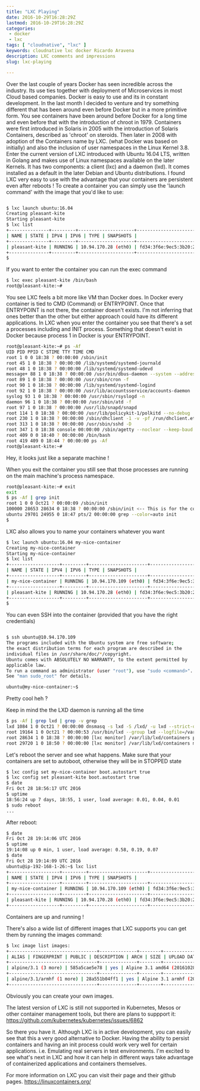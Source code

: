 ```yaml
---
title: "LXC Playing"
date: 2016-10-29T16:28:29Z
lastmod: 2016-10-29T16:28:29Z
categories: 
 - docker
 - lxc
tags: [ "cloudnative", "lxc" ]
keywords: cloudnative lxc docker Ricardo Aravena
description: LXC comments and impressions
slug: lxc-playing

---
```


Over the last couple of years Docker has seen incredible across the industry. Its use ties together with deployment of Microservices in most Cloud based companies. Docker is easy to use and its in constant development.
In the last month I decided to venture and try something different that has been around even before Docker but in a more primitive form. You see containers have been around before Docker for a long time and even before that with the introduction of chroot in 1979. Containers were first introduced in Solaris in 2005 with the introduction of Solaris Containers, described as 'chroot' on steroids. Then later in 2008 with adoption of the Containers name by LXC. (what Docker was based on initially) and also the inclusion of user namespaces in the Linux Kernel 3.8.
Enter the current version of LXC introduced with Ubuntu 16.04 LTS, written in Golang and makes use of Linux namespaces available on the later Kernels. It has two components: a client (lxc) and a daemon (lxd). It comes installed as a default in the later Debian and Ubuntu distributions.
I found LXC very easy to use with the advantage that your containers are persistent even after reboots !
To create a container you can simply use the 'launch command' with the image that you'd like to use:

```bash

$ lxc launch ubuntu:16.04
Creating pleasant-kite
Starting pleasant-kite
$ lxc list
+---------------+---------+---------------------+-----------------------------------------------+------------+-----------+
| NAME | STATE | IPV4 | IPV6 | TYPE | SNAPSHOTS |
+---------------+---------+---------------------+-----------------------------------------------+------------+-----------+
| pleasant-kite | RUNNING | 10.94.170.28 (eth0) | fd34:3f6e:9ec5:3b20:216:3eff:fe0f:9bfa (eth0) | PERSISTENT | 0 |
+---------------+---------+---------------------+-----------------------------------------------+------------+-----------+
$
```

If you want to enter the container you can run the exec command

```bash
$ lxc exec pleasant-kite /bin/bash
root@pleasant-kite:~#
```

You see LXC feels a bit more like VM than Docker does. In Docker every container is tied to CMD (Command) or ENTRYPOINT. Once that ENTRYPOINT is not there, the container doesn't exists. I'm not inferring that ones better than the other but either approach could have its different applications.
In LXC when you enter the container you see that there's a set a processes including and INIT process. Something that doesn't exist in Docker because process 1 in Docker is your ENTRYPOINT.

```bash
root@pleasant-kite:~# ps -Af
UID PID PPID C STIME TTY TIME CMD
root 1 0 0 18:38 ? 00:00:00 /sbin/init
root 45 1 0 18:38 ? 00:00:00 /lib/systemd/systemd-journald
root 48 1 0 18:38 ? 00:00:00 /lib/systemd/systemd-udevd
message+ 88 1 0 18:38 ? 00:00:00 /usr/bin/dbus-daemon --system --address=systemd: --nofork --nopidfile --systemd-activation
root 89 1 0 18:38 ? 00:00:00 /usr/sbin/cron -f
root 90 1 0 18:38 ? 00:00:00 /lib/systemd/systemd-logind
root 92 1 0 18:38 ? 00:00:00 /usr/lib/accountsservice/accounts-daemon
syslog 93 1 0 18:38 ? 00:00:00 /usr/sbin/rsyslogd -n
daemon 96 1 0 18:38 ? 00:00:00 /usr/sbin/atd -f
root 97 1 0 18:38 ? 00:00:00 /usr/lib/snapd/snapd
root 114 1 0 18:38 ? 00:00:00 /usr/lib/policykit-1/polkitd --no-debug
root 230 1 0 18:38 ? 00:00:00 /sbin/dhclient -1 -v -pf /run/dhclient.eth0.pid -lf /var/lib/dhcp/dhclient.eth0.leases -I -
root 313 1 0 18:38 ? 00:00:00 /usr/sbin/sshd -D
root 347 1 0 18:38 console 00:00:00 /sbin/agetty --noclear --keep-baud console 115200 38400 9600 vt220
root 409 0 0 18:40 ? 00:00:00 /bin/bash
root 419 409 0 18:44 ? 00:00:00 ps -Af
root@pleasant-kite:~#
```

Hey, it looks just like a separate machine !

When you exit the container you still see that those processes are running on the main machine's process namespace.


```bash
root@pleasant-kite:~# exit
exit
$ ps -Af | grep init
root 1 0 0 Oct21 ? 00:00:09 /sbin/init
100000 28653 28634 0 18:38 ? 00:00:00 /sbin/init <-- This is for the container
ubuntu 29701 24955 0 18:47 pts/2 00:00:00 grep --color=auto init
$
```

LXC also allows you to name your containers whatever you want

```bash
$ lxc launch ubuntu:16.04 my-nice-container
Creating my-nice-container
Starting my-nice-container
$ lxc list
+-------------------+---------+----------------------+-----------------------------------------------+------------+-----------+
| NAME | STATE | IPV4 | IPV6 | TYPE | SNAPSHOTS |
+-------------------+---------+----------------------+-----------------------------------------------+------------+-----------+
| my-nice-container | RUNNING | 10.94.170.109 (eth0) | fd34:3f6e:9ec5:3b20:216:3eff:fe3f:f1d1 (eth0) | PERSISTENT | 0 |
+-------------------+---------+----------------------+-----------------------------------------------+------------+-----------+
| pleasant-kite | RUNNING | 10.94.170.28 (eth0) | fd34:3f6e:9ec5:3b20:216:3eff:fe0f:9bfa (eth0) | PERSISTENT | 0 |
+-------------------+---------+----------------------+-----------------------------------------------+------------+-----------+
$
```

You can even SSH into the container (provided that you have the right credentials)

```bash

$ ssh ubuntu@10.94.170.109
The programs included with the Ubuntu system are free software;
the exact distribution terms for each program are described in the
individual files in /usr/share/doc/*/copyright.
Ubuntu comes with ABSOLUTELY NO WARRANTY, to the extent permitted by
applicable law.
To run a command as administrator (user "root"), use "sudo <command>".
See "man sudo_root" for details.

ubuntu@my-nice-container:~$
```

Pretty cool heh ?

Keep in mind the the LXD daemon is running all the time

```bash
$ ps -Af | grep lxd | grep -v grep
lxd 1084 1 0 Oct21 ? 00:00:00 dnsmasq -s lxd -S /lxd/ -u lxd --strict-order --bind-interfaces --pid-file=/run/lxd-bridge//dnsmasq.pid --dhcp-no-override --except-interface=lo --interface=lxdbr0 --dhcp-leasefile=/var/lib/lxd-bridge//dnsmasq.lxdbr0.leases --dhcp-authoritative --listen-address 10.94.170.1 --dhcp-range 10.94.170.2,10.94.170.254 --dhcp-lease-max=252 --dhcp-range=fd34:3f6e:9ec5:3b20::1,ra-stateless,ra-names --listen-address fd34:3f6e:9ec5:3b20::1
root 19164 1 0 Oct21 ? 00:00:53 /usr/bin/lxd --group lxd --logfile=/var/log/lxd/lxd.log
root 28634 1 0 18:38 ? 00:00:00 [lxc monitor] /var/lib/lxd/containers pleasant-kite
root 29720 1 0 18:50 ? 00:00:00 [lxc monitor] /var/lib/lxd/containers my-nice-container
```

Let's reboot the server and see what happens. Make sure that your containers are set to autoboot, otherwise they will be in STOPPED state

```bash
$ lxc config set my-nice-container boot.autostart true
$ lxc config set pleasant-kite boot.autostart true
$ date
Fri Oct 28 18:56:17 UTC 2016
$ uptime
18:56:24 up 7 days, 18:55, 1 user, load average: 0.01, 0.04, 0.01
$ sudo reboot
...
```

After reboot:

```bash
$ date
Fri Oct 28 19:14:06 UTC 2016
$ uptime
19:14:08 up 0 min, 1 user, load average: 0.58, 0.19, 0.07
$ date
Fri Oct 28 19:14:09 UTC 2016
ubuntu@ip-192-168-1-26:~$ lxc list
+-------------------+---------+----------------------+-----------------------------------------------+------------+-----------+
| NAME | STATE | IPV4 | IPV6 | TYPE | SNAPSHOTS |
+-------------------+---------+----------------------+-----------------------------------------------+------------+-----------+
| my-nice-container | RUNNING | 10.94.170.109 (eth0) | fd34:3f6e:9ec5:3b20:216:3eff:fe3f:f1d1 (eth0) | PERSISTENT | 0 |
+-------------------+---------+----------------------+-----------------------------------------------+------------+-----------+
| pleasant-kite | RUNNING | 10.94.170.28 (eth0) | fd34:3f6e:9ec5:3b20:216:3eff:fe0f:9bfa (eth0) | PERSISTENT | 0 |
+-------------------+---------+----------------------+-----------------------------------------------+------------+-----------+
```

Containers are up and running !

There's also a wide list of different images that LXC supports you can get them by running the images command:

```bash
$ lxc image list images:
+---------------------------------+--------------+--------+------------------------------------------+---------+----------+-------------------------------+
| ALIAS | FINGERPRINT | PUBLIC | DESCRIPTION | ARCH | SIZE | UPLOAD DATE |
+---------------------------------+--------------+--------+------------------------------------------+---------+----------+-------------------------------+
| alpine/3.1 (3 more) | 585a5cae5e78 | yes | Alpine 3.1 amd64 (20161028_17:50) | x86_64 | 2.32MB | Oct 28, 2016 at 12:00am (UTC) |
+---------------------------------+--------------+--------+------------------------------------------+---------+----------+-------------------------------+
| alpine/3.1/armhf (1 more) | 28a551b04ff1 | yes | Alpine 3.1 armhf (20161028_17:50) | armv7l | 1.55MB | Oct 28, 2016 at 12:00am (UTC) |
+---------------------------------+--------------+--------+------------------------------------------+---------+----------+-------------------------------+
```

Obviously you can create your own images.

The latest version of LXC is still not supported in Kubernetes, Mesos or other container management tools, but there are plans to
suppport it: https://github.com/kubernetes/kubernetes/issues/6862

So there you have it. Although LXC is in active development, you can easily see that this a very good alternative to Docker. Having the ability to persist containers and having an init process could work very well for certain applications. i.e. Emulating real servers in test environments. I'm excited to see what's next in LXC and how it can help in different ways take advantage of containerized applications and containers themselves.

For more information on LXC you can visit their page and their github pages.
https://linuxcontainers.org/

